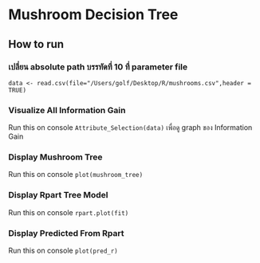 # Mushroom Decision Tree

## How to run
### เปลี่ยน absolute path บรรทัดที่ 10 ที่ parameter file
`data <- read.csv(file="/Users/golf/Desktop/R/mushrooms.csv",header = TRUE)`

### Visualize All Information Gain 
Run this on console 
`Attribute_Selection(data)`
เพื่อดู graph ของ Information Gain 

### Display Mushroom Tree
Run this on console
`plot(mushroom_tree)`

### Display Rpart Tree Model
Run this on console
`rpart.plot(fit)`

### Display Predicted From Rpart
Run this on console
`plot(pred_r)`
